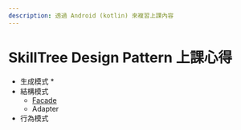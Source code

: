 ```yaml
---
description: 透過 Android (kotlin) 來複習上課內容
---
```


# SkillTree Design Pattern 上課心得

* 生成模式
  * 
* 結構模式
  * [Facade](https://andyang.gitbook.io/design-pattern/~/edit/primary/)
  * Adapter
* 行為模式

